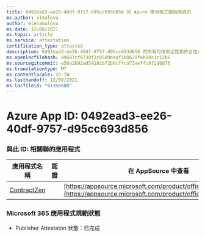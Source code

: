 ```yaml
---
title: 0492ead3-ee26-40df-9757-d95cc693d856 的 Azure 應用程式識別碼資訊
ms.author: elmalova
author: elenamalova
ms.date: 12/08/2021
ms.topic: article
ms.service: attestation
certification_type: attested
description: 0492ead3-ee26-40df-9757-d95cc693d856 的所有可用安全性和符合性資訊資訊。
ms.openlocfilehash: 99687cf9739f3c8509ba4f1b0629feb98c1c12b6
ms.sourcegitcommit: e50a2b92ad5918cb72b9cffca73aeffc8f2d6d76
ms.translationtype: MT
ms.contentlocale: zh-TW
ms.lasthandoff: 12/08/2021
ms.locfileid: "61356680"
---
```

# <a name="azure-app-id-0492ead3-ee26-40df-9757-d95cc693d856"></a>Azure App ID: 0492ead3-ee26-40df-9757-d95cc693d856


### <a name="apps-associated-with-this-id"></a>與此 ID: 相關聯的應用程式
| **應用程式名稱** | **認證** | **在 AppSource 中查看** |
|--------------|---------------|-----------------------|
| [ContractZen](https://docs.microsoft.com/microsoft-365-app-certification/forward/WA200001389) |  | [https://appsource.microsoft.com/product/office/WA200001389](https://appsource.microsoft.com/product/office/WA200001389) |

### <a name="microsoft-365-app-compliance-status"></a>Microsoft 365 應用程式規範狀態
- Publisher Attestaton 狀態：已完成
